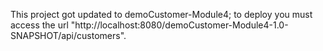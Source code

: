 This project got updated to demoCustomer-Module4; to deploy you must access the url "http://localhost:8080/demoCustomer-Module4-1.0-SNAPSHOT/api/customers".